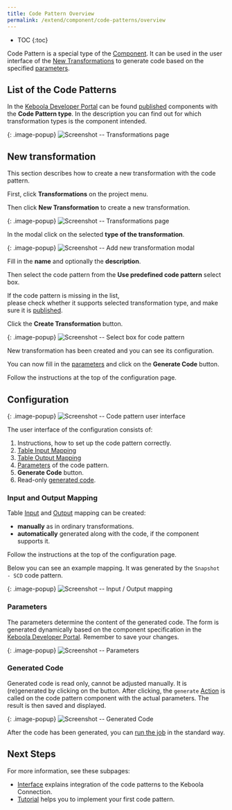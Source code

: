 ```yaml
---
title: Code Pattern Overview
permalink: /extend/component/code-patterns/overview
---
```


* TOC
{:toc}

Code Pattern is a special type of the [Component](/extend/component/).
It can be used in the user interface of the [New Transformations](https://help.keboola.com/transformations/#new-transformations)
to generate code based on the specified [parameters](#parameters).


## List of the Code Patterns

In the [Keboola Developer Portal](https://components.keboola.com/components) can be found
[published](/extend/publish/) components with the **Code Pattern type**.
In the description you can find out for which transformation types is the component intended.

{: .image-popup}
![Screenshot -- Transformations page](/extend/component/code-patterns/overview-0-dev-portal.png)

## New transformation

This section describes how to create a new transformation with the code pattern.

First, click **Transformations** on the project menu.

Then click **New Transformation** to create a new transformation.

{: .image-popup}
![Screenshot -- Transformations page](/extend/component/code-patterns/overview-1-intro.png)

In the modal click on the selected **type of the transformation**.

{: .image-popup}
![Screenshot -- Add new transformation modal](/extend/component/code-patterns/overview-2-modal.png)

Fill in the **name** and optionally the **description**. 

Then select the code pattern from the **Use predefined code pattern** select box.

If the code pattern is missing in the list,  
please check whether it supports selected transformation type, 
and make sure it is [published](/extend/component/code-patterns/overview#list-of-the-code-patterns).

Click the **Create Transformation** button.

{: .image-popup}
![Screenshot -- Select box for code pattern](/extend/component/code-patterns/overview-3-new.png)

New transformation has been created and you can see its configuration.

You can now fill in the [parameters](#parameters) and click on the **Generate Code** button.

Follow the instructions at the top of the configuration page.

## Configuration

{: .image-popup}
![Screenshot -- Code pattern user interface](/extend/component/code-patterns/overview-4-ui.png)

The user interface of the configuration consists of:
1. Instructions, how to set up the code pattern correctly.
2. [Table Input Mapping](https://help.keboola.com/transformations/mappings/#table-input-mapping)
3. [Table Output Mapping](https://help.keboola.com/transformations/mappings/#table-output-mapping)
4. [Parameters](#parameters) of the code pattern.
5. **Generate Code** button.
6. Read-only [generated code](#generated-code).

### Input and Output Mapping

Table [Input](https://help.keboola.com/transformations/mappings/#table-input-mapping) 
and [Output](https://help.keboola.com/transformations/mappings/#table-output-mapping) mapping can be created:
- **manually** as in ordinary transformations.
- **automatically** generated along with the code, if the component supports it.

Follow the instructions at the top of the configuration page.

Below you can see an example mapping. It was generated by the `Snapshot - SCD` code pattern.

{: .image-popup}
![Screenshot -- Input / Output mapping](/extend/component/code-patterns/overview-7-mapping.png)

### Parameters

The parameters determine the content of the generated code.
The form is generated dynamically based on the component specification in the [Keboola Developer Portal](https://components.keboola.com/components).
Remember to save your changes.

{: .image-popup}
![Screenshot -- Parameters](/extend/component/code-patterns/overview-5-parameters.png)

### Generated Code

Generated code is read only, cannot be adjusted manually.
It is (re)generated by clicking on the button. 
After clicking, the `generate` [Action](https://developers.keboola.com/extend/common-interface/actions/) 
is called on the code pattern component with the actual parameters. The result is then saved and displayed.

{: .image-popup}
![Screenshot -- Generated Code](/extend/component/code-patterns/overview-6-code.png)

After the code has been generated, you can [run the job](https://help.keboola.com/management/jobs/#running-jobs) in the standard way.

## Next Steps

For more information, see these subpages:
- [Interface](/extend/component/code-patterns/interface) explains integration of the code patterns to the Keboola Connection.
- [Tutorial](/extend/component/code-patterns/tutorial) helps you to implement your first code pattern.

